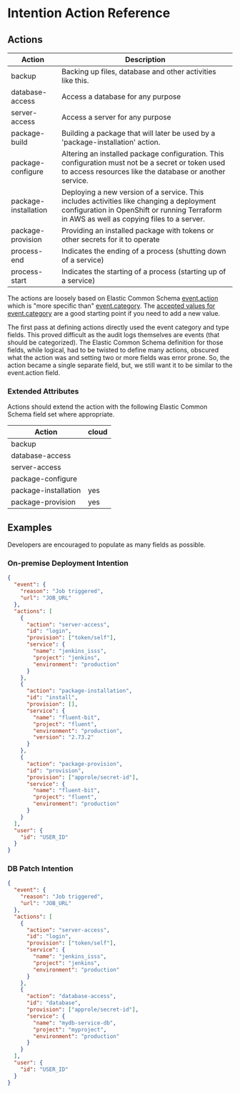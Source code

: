 # Intention Action Reference

## Actions

| Action | Description |
| --- | --- |
| backup | Backing up files, database and other activities like this. |
| database-access | Access a database for any purpose |
| server-access | Access a server for any purpose |
| package-build | Building a package that will later be used by a 'package-installation' action. |
| package-configure | Altering an installed package configuration. This configuration must not be a secret or token used to access resources like the database or another service. |
| package-installation | Deploying a new version of a service. This includes activities like changing a deployment configuration in OpenShift or running Terraform in AWS as well as copying files to a server. |
| package-provision | Providing an installed package with tokens or other secrets for it to operate |
| process-end | Indicates the ending of a process (shutting down of a service) |
| process-start | Indicates the starting of a process (starting up of a service) |

The actions are loosely based on Elastic Common Schema [event.action](https://www.elastic.co/guide/en/ecs/current/ecs-event.html#field-event-action) which is "more specific than" [event.category](https://www.elastic.co/guide/en/ecs/current/ecs-event.html#field-event-category). The [accepted values for event.category](https://www.elastic.co/guide/en/ecs/current/ecs-allowed-values-event-category.html) are a good starting point if you need to add a new value.

The first pass at defining actions directly used the event category and type fields. This proved difficult as the audit logs themselves are events (that should be categorized). The Elastic Common Schema definition for those fields, while logical, had to be twisted to define many actions, obscured what the action was and setting two or more fields was error prone. So, the action became a single separate field, but, we still want it to be similar to the event.action field.

### Extended Attributes

Actions should extend the action with the following Elastic Common Schema field set where appropriate.

| Action | cloud |
| --- | --- |
| backup | |
| database-access | |
| server-access | |
| package-configure | |
| package-installation | yes |
| package-provision | yes |

## Examples

Developers are encouraged to populate as many fields as possible.

### On-premise Deployment Intention

```json
{
  "event": {
    "reason": "Job triggered",
    "url": "JOB_URL"
  },
  "actions": [
    {
      "action": "server-access",
      "id": "login",
      "provision": ["token/self"],
      "service": {
        "name": "jenkins_isss",
        "project": "jenkins",
        "environment": "production"
      }
    },
    {
      "action": "package-installation",
      "id": "install",
      "provision": [],
      "service": {
        "name": "fluent-bit",
        "project": "fluent",
        "environment": "production",
        "version": "2.73.2"
      }
    },
    {
      "action": "package-provision",
      "id": "provision",
      "provision": ["approle/secret-id"],
      "service": {
        "name": "fluent-bit",
        "project": "fluent",
        "environment": "production"
      }
    }
  ],
  "user": {
    "id": "USER_ID"
  }
}
```

### DB Patch Intention

```json
{
  "event": {
    "reason": "Job triggered",
    "url": "JOB_URL"
  },
  "actions": [
    {
      "action": "server-access",
      "id": "login",
      "provision": ["token/self"],
      "service": {
        "name": "jenkins_isss",
        "project": "jenkins",
        "environment": "production"
      }
    },
    {
      "action": "database-access",
      "id": "database",
      "provision": ["approle/secret-id"],
      "service": {
        "name": "mydb-service-db",
        "project": "myproject",
        "environment": "production"
      }
    }
  ],
  "user": {
    "id": "USER_ID"
  }
}
```